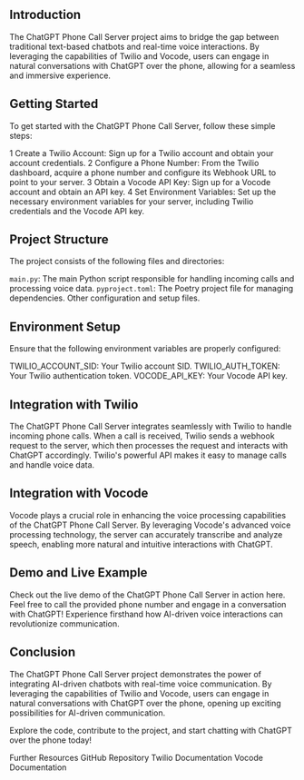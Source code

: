 ## Introduction
The ChatGPT Phone Call Server project aims to bridge the gap between traditional text-based chatbots and real-time voice interactions. By leveraging the capabilities of Twilio and Vocode, users can engage in natural conversations with ChatGPT over the phone, allowing for a seamless and immersive experience.

## Getting Started
To get started with the ChatGPT Phone Call Server, follow these simple steps:

1 Create a Twilio Account: Sign up for a Twilio account and obtain your account credentials.
2 Configure a Phone Number: From the Twilio dashboard, acquire a phone number and configure its Webhook URL to point to your server.
3 Obtain a Vocode API Key: Sign up for a Vocode account and obtain an API key.
4 Set Environment Variables: Set up the necessary environment variables for your server, including Twilio credentials and the Vocode API key.

## Project Structure
The project consists of the following files and directories:

`main.py`: The main Python script responsible for handling incoming calls and processing voice data.
`pyproject.toml`: The Poetry project file for managing dependencies.
Other configuration and setup files.

## Environment Setup
Ensure that the following environment variables are properly configured:

TWILIO_ACCOUNT_SID: Your Twilio account SID.
TWILIO_AUTH_TOKEN: Your Twilio authentication token.
VOCODE_API_KEY: Your Vocode API key.

## Integration with Twilio
The ChatGPT Phone Call Server integrates seamlessly with Twilio to handle incoming phone calls. When a call is received, Twilio sends a webhook request to the server, which then processes the request and interacts with ChatGPT accordingly. Twilio's powerful API makes it easy to manage calls and handle voice data.

## Integration with Vocode
Vocode plays a crucial role in enhancing the voice processing capabilities of the ChatGPT Phone Call Server. By leveraging Vocode's advanced voice processing technology, the server can accurately transcribe and analyze speech, enabling more natural and intuitive interactions with ChatGPT.

## Demo and Live Example
Check out the live demo of the ChatGPT Phone Call Server in action here. Feel free to call the provided phone number and engage in a conversation with ChatGPT! Experience firsthand how AI-driven voice interactions can revolutionize communication.

## Conclusion
The ChatGPT Phone Call Server project demonstrates the power of integrating AI-driven chatbots with real-time voice communication. By leveraging the capabilities of Twilio and Vocode, users can engage in natural conversations with ChatGPT over the phone, opening up exciting possibilities for AI-driven communication.

Explore the code, contribute to the project, and start chatting with ChatGPT over the phone today!

Further Resources
GitHub Repository
Twilio Documentation
Vocode Documentation
